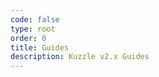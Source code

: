 ```yaml
---
code: false
type: root
order: 0
title: Guides
description: Kuzzle v2.x Guides
---
```


<RedirectToFirstChild />
